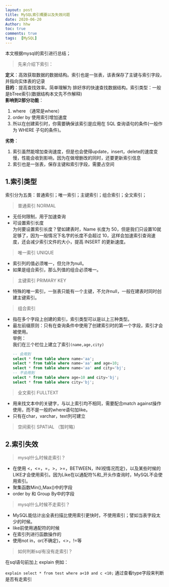 ```yaml
---
layout: post
title: MySQL索引概要以及失效问题
date: 2020-06-20
Author: hhw
toc: true
comments: true
tags:  [MySQL]
---
```


本文根据mysql的索引进行总结；<br>

> 先来介绍下索引：<br>

**定义**：高效获取数据的数据结构。索引也是一张表，该表保存了主键与索引字段，并指向实体表的记录<br>
**目的**：提高查找效率。简单理解为 排好序的快速查找数据结构。索引类型：一般是bTree索引(数据结构本文先不作解释)<br>
**影响到2部分功能**：
1. where （通常是where）
2. order by 使用索引增加速度
3. 所以在创建索引时，你需要确保该索引是应用在 SQL 查询语句的条件(一般作为 WHERE 子句的条件)。

**劣势**：
1. 索引虽然能增加查询速度，但是也会使得update，insert，delete的速度变慢，性能会收到影响，因为在做增删改的同时，还要更新索引信息
2. 索引也是一张表，保存主键和索引字段，需要占空间

## 1.索引类型
索引分为五类：普通索引；唯一索引；主键索引；组合索引；全文索引；
> 普通索引 NORMAL
- 无任何限制，用于加速查询
- 可设置索引长度<br>
为何要设置索引长度？譬如建表时，Name 长度为 50，但是我们只设置10就足够了，因为一般情况下名字的长度不会超过 10，这样会加速索引查询速度，还会减少索引文件的大小，提高 INSERT 的更新速度。

> 唯一索引 UNIQUE
- 索引列的值必须唯一，但允许为null。
- 如果是组合索引，那么列值的组合必须唯一。

> 主键索引 PRIMARY KEY
- 特殊的唯一索引，一张表只能有一个主键，不允许null，一般在建表时同时创建主键索引。
> 组合索引
- 指在多个字段上创建的索引，索引类型可以是以上三种类型。
- 最左前缀原则：只有在查询条件中使用了创建索引时的第一个字段，索引才会被使用。<br>
举例：<br>
我们在三个栏位上建立了索引`(name,age,city)`
    ```sql
    -- 会用到
    select * from table where name='aa';
    select * from table where name='aa' and age=10;
    select * from table where name='aa' and city='bj';
    -- 不会用到
    select * from table where age=10 and city='bj';
    select * from table where city='bj';
    ```
> 全文索引 FULLTEXT
- 用来找文本中的关键字，与以上索引均不相同，需要配合match against操作使用，而不是一般的where语句加like。
- 只有在char，varchar，text列可建立

> 空间索引 SPATIAL （暂时略）

## 2.索引失效

> mysql什么时候走索引？

- 在使用 <，<=，=，>，>=，BETWEEN，IN(视情况而定)，以及某些时候的LIKE才会使用索引。因为Like在以通配符%和_开头作查询时，MySQL不会使用索引。
- 聚集函数Min(),Max()中的字段
- order by 和 Group By中的字段

> mysql什么时候不走索引？

- MySQL能估计出全表扫描比使用索引更快时，不使用索引；譬如当表字段太少的时候。
- like前使用通配符的时候
- 在索引列进行函数操作的
- 使用not in，or(不确定)，<>，!=等

> 如何判断sql有没有走索引？

在sql语句前加上 explain 例如：

`explain select * from test where a<10 and c <10;`
通过查看type字段来判断是否有走索引
